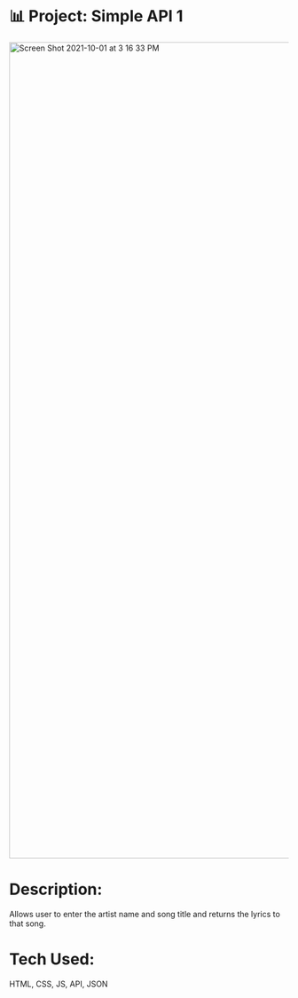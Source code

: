# 📊 Project: Simple API 1

<img width="1472" alt="Screen Shot 2021-10-01 at 3 16 33 PM" src="https://user-images.githubusercontent.com/88988494/135699533-5e92c67c-e465-48ca-afa2-fe152e8bf083.png">


# Description: 

Allows user to enter the artist name and song title and returns the lyrics to that song.

# Tech Used:

 HTML, CSS, JS, API, JSON 

